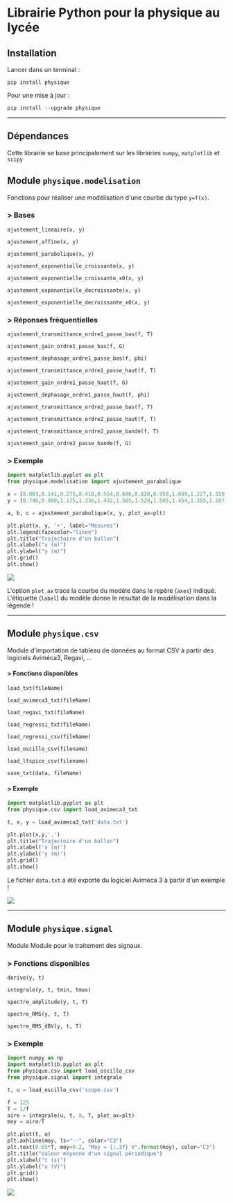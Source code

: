 # Librairie Python pour la physique au lycée

## Installation

Lancer dans un terminal :

    pip install physique

Pour une mise à jour :

```python
pip install --upgrade physique
```

---

## Dépendances

Cette librairie se base principalement sur les librairies `numpy`, `matplotlib` et `scipy`

## Module `physique.modelisation`

Fonctions pour réaliser une modélisation d'une courbe du type `y=f(x)`.

### > Bases

`ajustement_lineaire(x, y)`

`ajustement_affine(x, y)`

`ajustement_parabolique(x, y)`

`ajustement_exponentielle_croissante(x, y)`

`ajustement_exponentielle_croissante_x0(x, y)`

`ajustement_exponentielle_decroissante(x, y)`

`ajustement_exponentielle_decroissante_x0(x, y)`

### > Réponses fréquentielles

`ajustement_transmittance_ordre1_passe_bas(f, T)`

`ajustement_gain_ordre1_passe_bas(f, G)`

`ajustement_dephasage_ordre1_passe_bas(f, phi)`

`ajustement_transmittance_ordre1_passe_haut(f, T)`

`ajustement_gain_ordre1_passe_haut(f, G)`

`ajustement_dephasage_ordre1_passe_haut(f, phi)`

`ajustement_transmittance_ordre2_passe_bas(f, T)`

`ajustement_transmittance_ordre2_passe_haut(f, T)`

`ajustement_transmittance_ordre2_passe_bande(f, T)`

`ajustement_gain_ordre2_passe_bande(f, G)`

### > Exemple

```python
import matplotlib.pyplot as plt
from physique.modelisation import ajustement_parabolique

x = [0.003,0.141,0.275,0.410,0.554,0.686,0.820,0.958,1.089,1.227,1.359,1.490,1.599,1.705,1.801]
y = [0.746,0.990,1.175,1.336,1.432,1.505,1.528,1.505,1.454,1.355,1.207,1.018,0.797,0.544,0.266]

a, b, c = ajustement_parabolique(x, y, plot_ax=plt)

plt.plot(x, y, '+', label="Mesures")
plt.legend(facecolor="linen")
plt.title("Trajectoire d'un ballon")
plt.xlabel("x (m)")
plt.ylabel("y (m)")
plt.grid()
plt.show()
```

![](https://david-therincourt.fr/python/pypi-physique/exemple_1.png)

L'option `plot_ax` trace la courbe du modèle dans le repère (`axes`) indiqué. L'étiquette (`label`) du modèle donne le résultat de la modélisation dans la légende !

---

## Module `physique.csv`

Module d'importation de tableau de données au format CSV à partir des logiciels Aviméca3, Regavi, ...

#### > Fonctions disponibles

`load_txt(fileName)`

`load_avimeca3_txt(fileName)`  

`load_regavi_txt(fileName)`

`load_regressi_txt(fileName)`

`load_regressi_csv(fileName)`

`load_oscillo_csv(filename)`

`load_ltspice_csv(filename)`

`save_txt(data, fileName)`

#### > Exemple

```python
import matplotlib.pyplot as plt
from physique.csv import load_avimeca3_txt

t, x, y = load_avimeca3_txt('data.txt')

plt.plot(x,y,'.')
plt.title("Trajectoire d'un ballon")
plt.xlabel('x (m)')
plt.ylabel('y (m)')
plt.grid()
plt.show()
```

Le fichier `data.txt` a été exporté du logiciel Avimeca 3 à partir d'un exemple !

![](https://david-therincourt.fr/python/pypi-physique/exemple_2.png)

---

## Module `physique.signal`

Module Module pour le traitement des signaux.

### > Fonctions disponibles

`derive(y, t)`

`integrale(y, t, tmin, tmax)`

`spectre_amplitude(y, t, T)`

`spectre_RMS(y, t, T)`

`spectre_RMS_dBV(y, t, T)`

### > Exemple

```python
import numpy as np
import matplotlib.pyplot as plt
from physique.csv import load_oscillo_csv
from physique.signal import integrale

t, u = load_oscillo_csv('scope.csv')

f = 125
T = 1/f
aire = integrale(u, t, 0, T, plot_ax=plt)
moy = aire/T

plt.plot(t, u)
plt.axhline(moy, ls="--", color="C3")
plt.text(0.65*T, moy+0.2, "Moy = {:.2f} V".format(moy), color="C3")
plt.title("Valeur moyenne d'un signal périodique")
plt.xlabel("t (s)")
plt.ylabel("u (V)")
plt.grid()
plt.show()
```

![](https://david-therincourt.fr/python/pypi-physique/exemple_3.png)